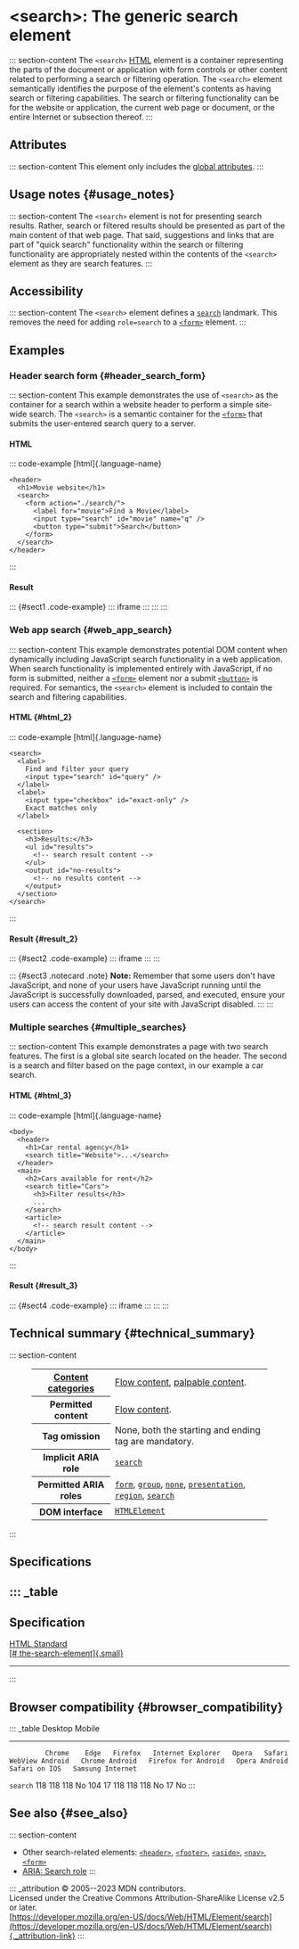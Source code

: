 

# \<search\>: The generic search element



::: section-content
The `<search>` [HTML](../index) element is a container representing the
parts of the document or application with form controls or other content
related to performing a search or filtering operation. The `<search>`
element semantically identifies the purpose of the element\'s contents
as having search or filtering capabilities. The search or filtering
functionality can be for the website or application, the current web
page or document, or the entire Internet or subsection thereof.
:::

## Attributes

::: section-content
This element only includes the [global
attributes](../global_attributes).
:::

## Usage notes {#usage_notes}

::: section-content
The `<search>` element is not for presenting search results. Rather,
search or filtered results should be presented as part of the main
content of that web page. That said, suggestions and links that are part
of \"quick search\" functionality within the search or filtering
functionality are appropriately nested within the contents of the
`<search>` element as they are search features.
:::

## Accessibility

::: section-content
The `<search>` element defines a
[`search`](https://developer.mozilla.org/en-US/docs/Web/Accessibility/ARIA/Roles/search_role)
landmark. This removes the need for adding `role=search` to a
[`<form>`](form) element.
:::

## Examples

### Header search form {#header_search_form}

::: section-content
This example demonstrates the use of `<search>` as the container for a
search within a website header to perform a simple site-wide search. The
`<search>` is a semantic container for the [`<form>`](form) that submits
the user-entered search query to a server.

#### HTML

::: code-example
[html]{.language-name}

``` {signature="NFWNkiEba3UjxsSVNFkVmI/c3rs4URpSOADLZOLZEQc=" data-language="html"}
<header>
  <h1>Movie website</h1>
  <search>
    <form action="./search/">
      <label for="movie">Find a Movie</label>
      <input type="search" id="movie" name="q" />
      <button type="submit">Search</button>
    </form>
  </search>
</header>
```
:::

#### Result

::: {#sect1 .code-example}
::: iframe
:::
:::
:::

### Web app search {#web_app_search}

::: section-content
This example demonstrates potential DOM content when dynamically
including JavaScript search functionality in a web application. When
search functionality is implemented entirely with JavaScript, if no form
is submitted, neither a [`<form>`](form) element nor a submit
[`<button>`](button) is required. For semantics, the `<search>` element
is included to contain the search and filtering capabilities.

#### HTML {#html_2}

::: code-example
[html]{.language-name}

``` {signature="Ge7fxrSKVSmGBd7NvisxguVLE/ye/NEk1tSiiPlRa50=" data-language="html"}
<search>
  <label>
    Find and filter your query
    <input type="search" id="query" />
  </label>
  <label>
    <input type="checkbox" id="exact-only" />
    Exact matches only
  </label>

  <section>
    <h3>Results:</h3>
    <ul id="results">
      <!-- search result content -->
    </ul>
    <output id="no-results">
      <!-- no results content -->
    </output>
  </section>
</search>
```
:::

#### Result {#result_2}

::: {#sect2 .code-example}
::: iframe
:::
:::

::: {#sect3 .notecard .note}
**Note:** Remember that some users don\'t have JavaScript, and none of
your users have JavaScript running until the JavaScript is successfully
downloaded, parsed, and executed, ensure your users can access the
content of your site with JavaScript disabled.
:::
:::

### Multiple searches {#multiple_searches}

::: section-content
This example demonstrates a page with two search features. The first is
a global site search located on the header. The second is a search and
filter based on the page context, in our example a car search.

#### HTML {#html_3}

::: code-example
[html]{.language-name}

``` {signature="3Km2JjJHwHj8LKdbgOsp3GRsJO+4rxresokjcPsba/A=" data-language="html"}
<body>
  <header>
    <h1>Car rental agency</h1>
    <search title="Website">...</search>
  </header>
  <main>
    <h2>Cars available for rent</h2>
    <search title="Cars">
      <h3>Filter results</h3>
      ...
    </search>
    <article>
      <!-- search result content -->
    </article>
  </main>
</body>
```
:::

#### Result {#result_3}

::: {#sect4 .code-example}
::: iframe
:::
:::
:::

## Technical summary {#technical_summary}

::: section-content
<figure class="table-container">
<div class="_table">
<table class="properties">
<tbody>
<tr class="odd">
<th scope="row"><a href="../content_categories">Content
categories</a></th>
<td><a href="../content_categories#flow_content">Flow content</a>, <a
href="../content_categories#palpable_content">palpable content</a>.</td>
</tr>
<tr class="even">
<th scope="row">Permitted content</th>
<td><a href="../content_categories#flow_content">Flow content</a>.</td>
</tr>
<tr class="odd">
<th scope="row">Tag omission</th>
<td>None, both the starting and ending tag are mandatory.</td>
</tr>
<tr class="even">
<th scope="row">Implicit ARIA role</th>
<td><a
href="https://developer.mozilla.org/en-US/docs/Web/Accessibility/ARIA/Roles/search_role"><code>search</code></a></td>
</tr>
<tr class="odd">
<th scope="row">Permitted ARIA roles</th>
<td><a
href="https://developer.mozilla.org/en-US/docs/Web/Accessibility/ARIA/Roles/form_role"><code>form</code></a>,
<a
href="https://developer.mozilla.org/en-US/docs/Web/Accessibility/ARIA/Roles/group_role"><code>group</code></a>,
<a
href="https://developer.mozilla.org/en-US/docs/Web/Accessibility/ARIA/Roles/none_role"><code>none</code></a>,
<a
href="https://developer.mozilla.org/en-US/docs/Web/Accessibility/ARIA/Roles/presentation_role"><code>presentation</code></a>,
<a
href="https://developer.mozilla.org/en-US/docs/Web/Accessibility/ARIA/Roles/region_role"><code>region</code></a>,
<a
href="https://developer.mozilla.org/en-US/docs/Web/Accessibility/ARIA/Roles/search_role"><code>search</code></a></td>
</tr>
<tr class="even">
<th scope="row">DOM interface</th>
<td><a
href="https://developer.mozilla.org/en-US/docs/Web/API/HTMLElement"><code>HTMLElement</code></a></td>
</tr>
</tbody>
</table>

</figure>
:::

## Specifications

::: _table
  ---------------------------------------------------------------------------------------------------------------
  Specification
  ---------------------------------------------------------------------------------------------------------------
  [HTML Standard\
  [\#
  the-search-element]{.small}](https://html.spec.whatwg.org/multipage/grouping-content.html#the-search-element)

  ---------------------------------------------------------------------------------------------------------------
:::

## Browser compatibility {#browser_compatibility}

::: _table
             Desktop                                                         Mobile                                                                                   
  ---------- --------- ------ --------- ------------------- ------- -------- ----------------- ---------------- --------------------- --------------- --------------- ------------------
             Chrome    Edge   Firefox   Internet Explorer   Opera   Safari   WebView Android   Chrome Android   Firefox for Android   Opera Android   Safari on IOS   Samsung Internet
  `search`   118       118    118       No                  104     17       118               118              118                   No              17              No
:::

## See also {#see_also}

::: section-content
-   Other search-related elements: [`<header>`](header),
    [`<footer>`](footer), [`<aside>`](aside), [`<nav>`](nav),
    [`<form>`](form)
-   [ARIA: Search
    role](https://developer.mozilla.org/en-US/docs/Web/Accessibility/ARIA/Roles/search_role)
:::

::: _attribution
© 2005--2023 MDN contributors.\
Licensed under the Creative Commons Attribution-ShareAlike License v2.5
or later.\
[https://developer.mozilla.org/en-US/docs/Web/HTML/Element/search](https://developer.mozilla.org/en-US/docs/Web/HTML/Element/search){._attribution-link}
:::
